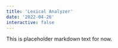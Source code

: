 ```yaml
---
title: 'Lexical Analyzer'
date: '2022-04-26'
interactive: false
---
```


This is placeholder markdown text for now.